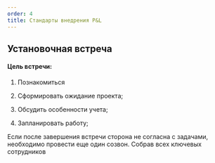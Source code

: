 ```yaml
---
order: 4
title: Стандарты внедрения P&L
---
```


## Установочная встреча

#### Цель встречи:

1. Познакомиться

2. Сформировать ожидание проекта;

3. Обсудить особенности учета;

4. Запланировать работу;

   

Если после завершения встречи сторона не согласна с задачами, необходимо провести еще один созвон. Собрав всех ключевых сотрудников


